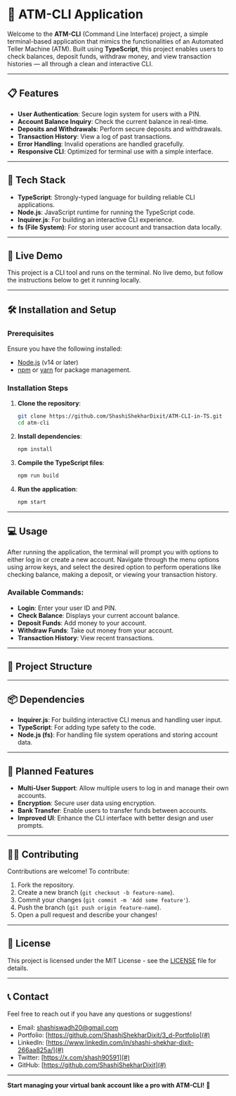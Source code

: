 # 🏦 ATM-CLI Application

Welcome to the **ATM-CLI** (Command Line Interface) project, a simple terminal-based application that mimics the functionalities of an Automated Teller Machine (ATM). Built using **TypeScript**, this project enables users to check balances, deposit funds, withdraw money, and view transaction histories — all through a clean and interactive CLI.

---

## 📋 **Features**

- **User Authentication**: Secure login system for users with a PIN.
- **Account Balance Inquiry**: Check the current balance in real-time.
- **Deposits and Withdrawals**: Perform secure deposits and withdrawals.
- **Transaction History**: View a log of past transactions.
- **Error Handling**: Invalid operations are handled gracefully.
- **Responsive CLI**: Optimized for terminal use with a simple interface.

---

## 🔧 **Tech Stack**

- **TypeScript**: Strongly-typed language for building reliable CLI applications.
- **Node.js**: JavaScript runtime for running the TypeScript code.
- **Inquirer.js**: For building an interactive CLI experience.
- **fs (File System)**: For storing user account and transaction data locally.

---

## 🎨 **Live Demo**

This project is a CLI tool and runs on the terminal. No live demo, but follow the instructions below to get it running locally.

---

## 🛠️ **Installation and Setup**

### Prerequisites

Ensure you have the following installed:

- [Node.js](https://nodejs.org/) (v14 or later)
- [npm](https://www.npmjs.com/) or [yarn](https://yarnpkg.com/) for package management.

### Installation Steps

1. **Clone the repository**:
    ```bash
    git clone https://github.com/ShashiShekharDixit/ATM-CLI-in-TS.git
    cd atm-cli
    ```

2. **Install dependencies**:
    ```bash
    npm install
    ```

3. **Compile the TypeScript files**:
    ```bash
    npm run build
    ```

4. **Run the application**:
    ```bash
    npm start
    ```

---

## 💻 **Usage**

After running the application, the terminal will prompt you with options to either log in or create a new account. Navigate through the menu options using arrow keys, and select the desired option to perform operations like checking balance, making a deposit, or viewing your transaction history.

### Available Commands:

- **Login**: Enter your user ID and PIN.
- **Check Balance**: Displays your current account balance.
- **Deposit Funds**: Add money to your account.
- **Withdraw Funds**: Take out money from your account.
- **Transaction History**: View recent transactions.

---

## 📁 **Project Structure**


---

## 📦 **Dependencies**

- **Inquirer.js**: For building interactive CLI menus and handling user input.
- **TypeScript**: For adding type safety to the code.
- **Node.js (fs)**: For handling file system operations and storing account data.

---

## 🎯 **Planned Features**

- **Multi-User Support**: Allow multiple users to log in and manage their own accounts.
- **Encryption**: Secure user data using encryption.
- **Bank Transfer**: Enable users to transfer funds between accounts.
- **Improved UI**: Enhance the CLI interface with better design and user prompts.

---

## 👨‍💻 **Contributing**

Contributions are welcome! To contribute:

1. Fork the repository.
2. Create a new branch (`git checkout -b feature-name`).
3. Commit your changes (`git commit -m 'Add some feature'`).
4. Push the branch (`git push origin feature-name`).
5. Open a pull request and describe your changes!

---

## 📜 **License**

This project is licensed under the MIT License - see the [LICENSE](LICENSE) file for details.

---

## 📞 **Contact**

Feel free to reach out if you have any questions or suggestions!

- Email: shashiswadh20@gmail.com
- Portfolio: [https://github.com/ShashiShekharDixit/3_d-Portfolio](#)
- LinkedIn: [https://www.linkedin.com/in/shashi-shekhar-dixit-266aa825a/](#)
- Twitter: [https://x.com/shash90591](#)
- GitHub: [https://github.com/ShashiShekharDixit](#)

---

**Start managing your virtual bank account like a pro with ATM-CLI!** 🎉